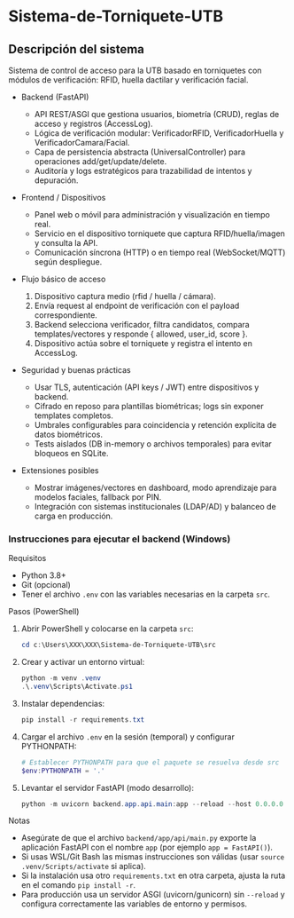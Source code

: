 # Sistema-de-Torniquete-UTB
## Descripción del sistema

Sistema de control de acceso para la UTB basado en torniquetes con módulos de verificación: RFID, huella dactilar y verificación facial.

- Backend (FastAPI)
  - API REST/ASGI que gestiona usuarios, biometría (CRUD), reglas de acceso y registros (AccessLog).
  - Lógica de verificación modular: VerificadorRFID, VerificadorHuella y VerificadorCamara/Facial.
  - Capa de persistencia abstracta (UniversalController) para operaciones add/get/update/delete.
  - Auditoría y logs estratégicos para trazabilidad de intentos y depuración.

- Frontend / Dispositivos
  - Panel web o móvil para administración y visualización en tiempo real.
  - Servicio en el dispositivo torniquete que captura RFID/huella/imagen y consulta la API.
  - Comunicación síncrona (HTTP) o en tiempo real (WebSocket/MQTT) según despliegue.

- Flujo básico de acceso
  1. Dispositivo captura medio (rfid / huella / cámara).
  2. Envía request al endpoint de verificación con el payload correspondiente.
  3. Backend selecciona verificador, filtra candidatos, compara templates/vectores y responde { allowed, user_id, score }.
  4. Dispositivo actúa sobre el torniquete y registra el intento en AccessLog.

- Seguridad y buenas prácticas
  - Usar TLS, autenticación (API keys / JWT) entre dispositivos y backend.
  - Cifrado en reposo para plantillas biométricas; logs sin exponer templates completos.
  - Umbrales configurables para coincidencia y retención explícita de datos biométricos.
  - Tests aislados (DB in-memory o archivos temporales) para evitar bloqueos en SQLite.

- Extensiones posibles
  - Mostrar imágenes/vectores en dashboard, modo aprendizaje para modelos faciales, fallback por PIN.
  - Integración con sistemas institucionales (LDAP/AD) y balanceo de carga en producción.

### Instrucciones para ejecutar el backend (Windows)

Requisitos
- Python 3.8+
- Git (opcional)
- Tener el archivo `.env` con las variables necesarias en la carpeta `src`.

Pasos (PowerShell)
1. Abrir PowerShell y colocarse en la carpeta `src`:
   ```powershell
   cd c:\Users\XXX\XXX\Sistema-de-Torniquete-UTB\src
   ```

2. Crear y activar un entorno virtual:
   ```powershell
   python -m venv .venv
   .\.venv\Scripts\Activate.ps1
   ```

3. Instalar dependencias:
   ```powershell
   pip install -r requirements.txt
   ```

4. Cargar el archivo `.env` en la sesión (temporal) y configurar PYTHONPATH:
   ```powershell
   # Establecer PYTHONPATH para que el paquete se resuelva desde src
   $env:PYTHONPATH = '.'
   ```

5. Levantar el servidor FastAPI (modo desarrollo):
   ```powershell
   python -m uvicorn backend.app.api.main:app --reload --host 0.0.0.0 --port 8000
   ```



Notas
- Asegúrate de que el archivo `backend/app/api/main.py` exporte la aplicación FastAPI con el nombre `app` (por ejemplo `app = FastAPI()`).
- Si usas WSL/Git Bash las mismas instrucciones son válidas (usar `source .venv/Scripts/activate` si aplica).
- Si la instalación usa otro `requirements.txt` en otra carpeta, ajusta la ruta en el comando `pip install -r`.
- Para producción usa un servidor ASGI (uvicorn/gunicorn) sin `--reload` y configura correctamente las variables de entorno y permisos.

